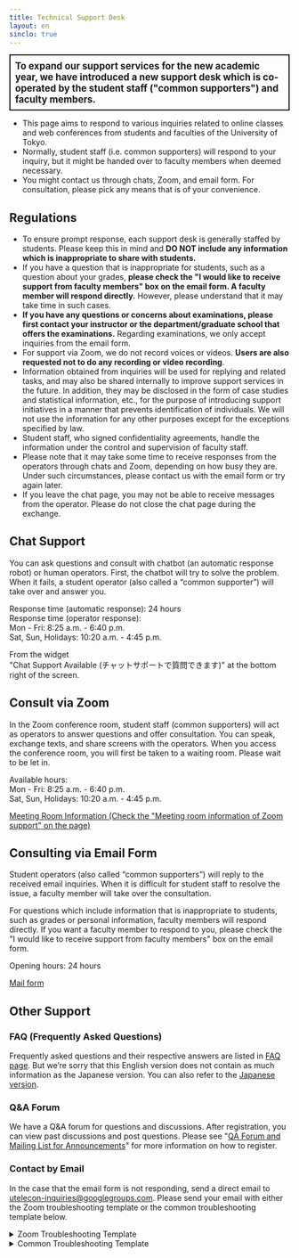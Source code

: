 ```yaml
---
title: Technical Support Desk
layout: en
sinclo: true
---
```


<div style="border: 2px solid currentcolor; margin-bottom: 0.5em; padding: 0.5em; font-weight: bold; font-size: larger;">To expand our support services for the new academic year, we have introduced a new support desk which is co-operated by the student staff ("common supporters") and faculty members.</div>

* This page aims to respond to various inquiries related to online classes and web conferences from students and faculties of the University of Tokyo. 
* Normally, student staff (i.e. common supporters) will respond to your inquiry, but it might be handed over to faculty members when deemed necessary.
* You might contact us through chats, Zoom, and email form. For consultation, please pick any means that is of your convenience.

## Regulations

* To ensure prompt response, each support desk is generally staffed by students. Please keep this in mind and **DO NOT include any information which is inappropriate to share with students.**
* If you have a question that is inappropriate for students, such as a question about your grades, **please check the "I would like to receive support from faculty members" box on the email form. A faculty member will respond directly.** However, please understand that it may take time in such cases.
* **If you have any questions or concerns about examinations, please first contact your instructor or the department/graduate school that offers the examinations.** Regarding examinations, we only accept inquiries from the email form.
* For support via Zoom, we do not record voices or videos. **Users are also requested not to do any recording or video recording**.
* Information obtained from inquiries will be used for replying and related tasks, and may also be shared internally to improve support services in the future. In addition, they may be disclosed in the form of case studies and statistical information, etc., for the purpose of introducing support initiatives in a manner that prevents identification of individuals. We will not use the information for any other purposes except for the exceptions specified by law.
* Student staff, who signed confidentiality agreements, handle the information under the control and supervision of faculty staff.
* Please note that it may take some time to receive responses from the operators through chats and Zoom, depending on how busy they are. Under such circumstances, please contact us with the email form or try again later.
* If you leave the chat page, you may not be able to receive messages from the operator. Please do not close the chat page during the exchange.

<div class="support-channel-main">

<h2 id="chat">Chat Support</h2>

<p>You can ask questions and consult with chatbot (an automatic response robot) or human operators. First, the chatbot will try to solve the problem. When it fails, a student operator (also called a “common supporter”) will take over and answer you.</p> 

Response time (automatic response): 24 hours<br>
Response time (operator response): <br>
Mon - Fri: 8:25 a.m. - 6:40 p.m. <br>
Sat, Sun, Holidays: 10:20 a.m. - 4:45 p.m. 
</div>
<div class="support-channel-link">
From the widget<br>"Chat Support Available (チャットサポートで質問できます)" at the bottom right of the screen.
</div>

<div class="support-channel-main">

<h2 id="zoom">Consult via Zoom</h2>

<p>In the Zoom conference room, student staff (common supporters) will act as operators to answer questions and offer consultation. You can speak, exchange texts, and share screens with the operators. When you access the conference room, you will first be taken to a waiting room. Please wait to be let in.</p> 

Available hours: <br>
Mon - Fri: 8:25 a.m. - 6:40 p.m. <br>
Sat, Sun, Holidays: 10:20 a.m. - 4:45 p.m. 

</div>
<div class="support-channel-link">
<a href="https://itc-lms.ecc.u-tokyo.ac.jp/lms/course?idnumber=20197J919010V02">Meeting Room Information (Check the "Meeting room information of Zoom support" on the page)</a>
</div>

<div class="support-channel-main">

<h2 id="email-form">Consulting via Email Form</h2>

<p>Student operators (also called “common supporters”) will reply to the received email inquiries. When it is difficult for student staff to resolve the issue, a faculty member will take over the consultation.</p>

<p>For questions which include information that is inappropriate to students, such as grades or personal information, faculty members will respond directly. If you want a faculty member to respond to you, please check the "I would like to receive support from faculty members" box on the email form.</p> 

Opening hours: 24 hours

</div>
<div class="support-channel-link">
<a href="https://forms.gle/UmtsPRfGvW1nsXDS7">Mail form</a>
</div>

## Other Support

### FAQ (Frequently Asked Questions)

Frequently asked questions and their respective answers are listed in [FAQ page](/en/faq/).
But we’re sorry that this English version does not contain as much information as the Japanese version. You can also refer to the [Japanese version](/faq/).

### Q&A Forum
We have a Q&A forum for questions and discussions. After registration, you can view past discussions and post questions. Please see "[QA Forum and Mailing List for Announcements](/en/forums/)" for more information on how to register.

### Contact by Email

In the case that the email form is not responding, send a direct email to utelecon-inquiries@googlegroups.com.
Please send your email with either the Zoom troubleshooting template or the common troubleshooting template below.

<details>
<summary>Zoom Troubleshooting Template</summary>

<div class="language-plaintext highlighter-rouge"><div class="highlight"><pre class="highlight"><code>
Name: 
Affiliation: (Department/Faculty/Course taken/Any other else)
Position or Grade: ”Faculty Staff”/ “Student (B1, B2, etc.)”
UTokyo Account(10 digits): 
ECCS Cloud Email Address: ***********(characters/numbers of your choice) @g.ecc.u-tokyo.ac.jp
Can you sign in Zoom with (UTokyo Account(10 digits))@g.ecc.u-tokyo.ac.jp? "Yes"/ "No"
If "Yes", please tell us your user type and capacity:
Details of inquiry:
</code></pre></div></div>

</details>

<details>
<summary>Common Troubleshooting Template</summary>

<div class="language-plaintext highlighter-rouge"><div class="highlight"><pre class="highlight"><code>
Name: 
Affiliation: (Department/Faculty/Course taken/Any other else)
Position or Grade: : ”Faculty Staff”/ “Student (B1, B2, etc.)”
UTokyo Account(10 digits):
Details of inquiry :  
Please provide the following information as far as possible.

a) Which system (e.g. UTAS, Webex) support are you seeking?
b) What did you try to do? If possible, please name the materials and websites that you referred to.
c) Please describe the problem in detail.
</code></pre></div></div>

</details>

